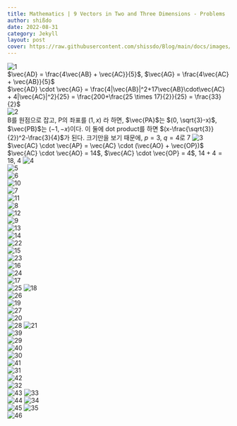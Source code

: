 ```yaml
---
title: Mathematics | 9 Vectors in Two and Three Dimensions - Problems
author: shißdo
date: 2022-08-31
category: Jekyll
layout: post
cover: https://raw.githubusercontent.com/shissdo/Blog/main/docs/images/50.png
---
```


![1](https://raw.githubusercontent.com/shissdo/Blog/main/docs/images/1.png)  
$\vec{AD} = \frac{4\vec{AB} + \vec{AC}}{5}$, $\vec{AG} = \frac{4\vec{AC} + \vec{AB}}{5}$  
$\vec{AD} \cdot \vec{AG} = \frac{4|\vec{AB}|^2+17\vec{AB}\cdot\vec{AC} + 4|\vec{AC}|^2}{25} = \frac{200+\frac{25 \times 17}{2}}{25} = \frac{33}{2}$  
![2](https://raw.githubusercontent.com/shissdo/Blog/main/docs/images/2.png)  
B를 원점으로 잡고, P의 좌표를 $(1,x)$ 라 하면, $\vec{PA}$는 $(0, \sqrt{3}-x)$, $\vec{PB}$는 $(-1, -x)$이다. 이 둘에 dot product를 하면 $(x-\frac{\sqrt{3}}{2})^2-\frac{3}{4}$가 된다. 크기만을 보기 때문에, $p=3$, $q=4$로 7
![3](https://raw.githubusercontent.com/shissdo/Blog/main/docs/images/3.png)  
$\vec{AC} \cdot \vec{AP} = \vec{AC} \cdot (\vec{AO} + \vec{OP})$  
$\vec{AC} \cdot \vec{AO} = 14$, $\vec{AC} \cdot \vec{OP} = 4$, $14+4=18$, 4 
![4](https://raw.githubusercontent.com/shissdo/Blog/main/docs/images/4.png)  
![5](https://raw.githubusercontent.com/shissdo/Blog/main/docs/images/5.png)  
![6](https://raw.githubusercontent.com/shissdo/Blog/main/docs/images/6.png)  
![10](https://raw.githubusercontent.com/shissdo/Blog/main/docs/images/10.png)  
![7](https://raw.githubusercontent.com/shissdo/Blog/main/docs/images/7.png)  
![11](https://raw.githubusercontent.com/shissdo/Blog/main/docs/images/11.png)  
![8](https://raw.githubusercontent.com/shissdo/Blog/main/docs/images/8.png)  
![12](https://raw.githubusercontent.com/shissdo/Blog/main/docs/images/12.png)  
![9](https://raw.githubusercontent.com/shissdo/Blog/main/docs/images/9.png)  
![13](https://raw.githubusercontent.com/shissdo/Blog/main/docs/images/13.png)  
![14](https://raw.githubusercontent.com/shissdo/Blog/main/docs/images/14.png)  
![22](https://raw.githubusercontent.com/shissdo/Blog/main/docs/images/22.png)  
![15](https://raw.githubusercontent.com/shissdo/Blog/main/docs/images/15.png)   
![23](https://raw.githubusercontent.com/shissdo/Blog/main/docs/images/23.png)  
![16](https://raw.githubusercontent.com/shissdo/Blog/main/docs/images/16.png)   
![24](https://raw.githubusercontent.com/shissdo/Blog/main/docs/images/24.png)  
![17](https://raw.githubusercontent.com/shissdo/Blog/main/docs/images/17.png)   
![25](https://raw.githubusercontent.com/shissdo/Blog/main/docs/images/25.png) 
![18](https://raw.githubusercontent.com/shissdo/Blog/main/docs/images/18.png)   
![26](https://raw.githubusercontent.com/shissdo/Blog/main/docs/images/26.png)  
![19](https://raw.githubusercontent.com/shissdo/Blog/main/docs/images/19.png)    
![27](https://raw.githubusercontent.com/shissdo/Blog/main/docs/images/27.png)   
![20](https://raw.githubusercontent.com/shissdo/Blog/main/docs/images/20.png)   
![28](https://raw.githubusercontent.com/shissdo/Blog/main/docs/images/28.png) 
![21](https://raw.githubusercontent.com/shissdo/Blog/main/docs/images/21.png)    
![39](https://raw.githubusercontent.com/shissdo/Blog/main/docs/images/39.png)   
![29](https://raw.githubusercontent.com/shissdo/Blog/main/docs/images/29.png)   
![40](https://raw.githubusercontent.com/shissdo/Blog/main/docs/images/40.png)   
![30](https://raw.githubusercontent.com/shissdo/Blog/main/docs/images/30.png)   
![41](https://raw.githubusercontent.com/shissdo/Blog/main/docs/images/41.png)   
![31](https://raw.githubusercontent.com/shissdo/Blog/main/docs/images/31.png)   
![42](https://raw.githubusercontent.com/shissdo/Blog/main/docs/images/42.png)  
![32](https://raw.githubusercontent.com/shissdo/Blog/main/docs/images/32.png)   
![43](https://raw.githubusercontent.com/shissdo/Blog/main/docs/images/43.png)
![33](https://raw.githubusercontent.com/shissdo/Blog/main/docs/images/33.png)   
![44](https://raw.githubusercontent.com/shissdo/Blog/main/docs/images/44.png)
![34](https://raw.githubusercontent.com/shissdo/Blog/main/docs/images/34.png)   
![45](https://raw.githubusercontent.com/shissdo/Blog/main/docs/images/45.png) 
![35](https://raw.githubusercontent.com/shissdo/Blog/main/docs/images/35.png)   
![46](https://raw.githubusercontent.com/shissdo/Blog/main/docs/images/46.png)   


  